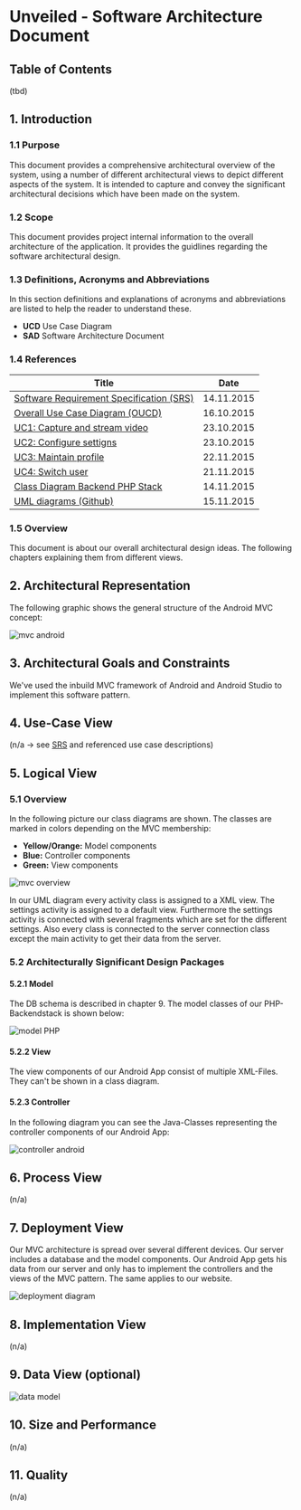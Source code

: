 # Unveiled - Software Architecture Document

## Table of Contents
(tbd)

## 1. Introduction

### 1.1 Purpose
This document provides a comprehensive architectural overview of the system, using a number of different architectural views to depict different aspects of the system. It is intended to capture and convey the significant architectural decisions which have been made on the system.

### 1.2 Scope
This document provides project internal information to the overall architecture of the application. It provides the guidlines regarding the software architectural design.

### 1.3 Definitions, Acronyms and Abbreviations
In this section definitions and explanations of acronyms and abbreviations are listed to help the reader to understand these.

- **UCD** Use Case Diagram
- **SAD** Software Architecture Document

### 1.4 References
|			Title									|	Date		|
|---------------------------------------------------|---------------|
| [Software Requirement Specification (SRS)][SRS] | 14.11.2015	|
| [Overall Use Case Diagram (OUCD)] | 16.10.2015	|
| [UC1: Capture and stream video][uc capture video] | 23.10.2015	|
| [UC2: Configure settigns][uc configure settings] | 23.10.2015	|
| [UC3: Maintain profile][uc maintain profile] | 22.11.2015 |
| [UC4: Switch user][uc switch user] | 21.11.2015 |
| [Class Diagram Backend PHP Stack][class diagram php] | 14.11.2015	|
| [UML diagrams (Github)][uml diagrams] | 15.11.2015	|

### 1.5 Overview
This document is about our overall architectural design ideas. The following chapters explaining them from different views.

## 2. Architectural Representation
The following graphic shows the general structure of the Android MVC concept:

![mvc android][]

## 3. Architectural Goals and Constraints
We've used the inbuild MVC framework of Android and Android Studio to implement this software pattern.

## 4. Use-Case View
(n/a -> see [SRS][] and referenced use case descriptions)

## 5. Logical View

### 5.1 Overview
In the following picture our class diagrams are shown. The classes are marked in colors depending on the MVC membership:

- **Yellow/Orange:** Model components
- **Blue:** Controller components
- **Green:** View components

![mvc overview][]

In our UML diagram every activity class is assigned to a XML view. The settings activity is assigned to a default view. Furthermore the settings activity is connected with several fragments which are set for the different settings. Also every class is connected to the server connection class except the main activity to get their data from the server.

### 5.2 Architecturally Significant Design Packages

#### 5.2.1 Model
The DB schema is described in chapter 9.
The model classes of our PHP-Backendstack is shown below:

![model PHP][]

#### 5.2.2 View
The view components of our Android App consist of multiple XML-Files. They can't be shown in a class diagram.

#### 5.2.3 Controller
In the following diagram you can see the Java-Classes representing the controller components of our Android App:

![controller android][]

## 6. Process View
(n/a)

## 7. Deployment View
Our MVC architecture is spread over several different devices. Our server includes a database and the model components. Our Android App gets his data from our server and only has to implement the controllers and the views of the MVC pattern. The same applies to our website.

![deployment diagram][]

## 8. Implementation View
(n/a)

## 9. Data View (optional)

![data model][]

## 10. Size and Performance
(n/a)

## 11. Quality
(n/a)


<!-- Link definitions: -->
[SRS]: http://unveiled.systemgrid.de/wp/docu/docusrs/ "SRS"
[Overall Use Case Diagram (OUCD)]: https://github.com/CodeLionX/Unveiled/blob/master/Bilder/Unveiled_Overall%20Use%20Case%20Diagram.png "Link to Github"
[uc capture video]: http://unveiled.systemgrid.de/wp/srs_uc1/ "Use Case 1: Capture and stream video"
[uc configure settings]: http://unveiled.systemgrid.de/wp/srs_uc2/ "Use Case 2: Configure settings"
[uc maintain profile]: http://unveiled.systemgrid.de/wp/srs_sc3/ "User Case 3: Maintain profile"
[uc switch user]: http://unveiled.systemgrid.de/wp/srs_sc4/ "User Case 4: Switch user"
[class diagram php]: https://github.com/SAS-Systems/Unveiled-Documentation/blob/master/Bilder/UML-PHP-Stack_new.png "Class Diagram for our Backend PHP-Stack"
[uml diagrams]: https://github.com/SAS-Systems/Unveiled-Documentation/tree/master/Bilder/UML%20Class%20diagrams "UML diagrams"

<!-- picture definitions: -->
[mvc android]: http://3.bp.blogspot.com/-GJ_aYkMBpVQ/TgjNUlZoe-I/AAAAAAAAACM/PfOOsk6_DCg/s1600/AndroidArch.png "MVC in Android"
[deployment diagram]: https://raw.githubusercontent.com/SAS-Systems/Unveiled-Documentation/master/Bilder/UML%20Class%20diagrams/UML_deployment.png "Deployment Diagram"
[mvc overview]: https://raw.githubusercontent.com/SAS-Systems/Unveiled-Documentation/master/Bilder/UML%20Class%20diagrams/UML_MVC_Overview.png "MVC architecture overview"
[data model]: https://raw.githubusercontent.com/SAS-Systems/Unveiled-Documentation/master/Bilder/Unveiled_DBSchema.png "DB model"
[model php]: https://raw.githubusercontent.com/SAS-Systems/Unveiled-Documentation/master/Bilder/UML%20Class%20diagrams/UML-PHP-Stack_new.png "UML class diagram of the model"
[controller android]: https://raw.githubusercontent.com/SAS-Systems/Unveiled-Documentation/master/Bilder/UML%20Class%20diagrams/UML_MVC_Controller.png "UML class diagram of the Android App controller"
